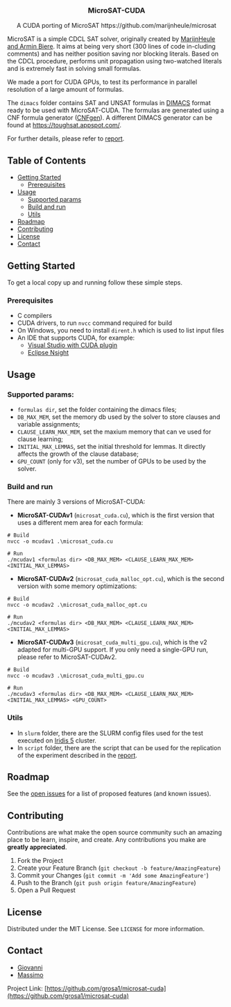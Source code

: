 <!--
*** Thanks for checking out this README Template. If you have a suggestion that would
*** make this better, please fork the repo and create a pull request or simply open
*** an issue with the tag "enhancement".
*** Thanks again! Now go create something AMAZING! :D
***
***
***
*** To avoid retyping too much info. Do a search and replace for the following:
*** github_username, repo_name, twitter_handle, email
-->





<!-- PROJECT SHIELDS -->
<!--
*** I'm using markdown "reference style" links for readability.
*** Reference links are enclosed in brackets [ ] instead of parentheses ( ).
*** See the bottom of this document for the declaration of the reference variables
*** for contributors-url, forks-url, etc. This is an optional, concise syntax you may use.
*** https://www.markdownguide.org/basic-syntax/#reference-style-links
[![Contributors][contributors-shield]][contributors-url]
[![Forks][forks-shield]][forks-url]
[![Stargazers][stars-shield]][stars-url]
[![Issues][issues-shield]][issues-url]
[![MIT License][license-shield]][license-url]
[![LinkedIn][linkedin-shield]][linkedin-url]
-->



<!-- PROJECT LOGO 
<br />
<p align="center">
  <a href="https://github.com/github_username/repo_name">
    <img src="images/logo.png" alt="Logo" width="80" height="80">
  </a>
-->

  <!-- TITLE -->
  <h3 align="center">MicroSAT-CUDA</h3>
  
  <!-- SUB-TITLE -->
  <p align="center">A CUDA porting of MicroSAT https://github.com/marijnheule/microsat</p>

<p align="justify">

MicroSAT is a simple CDCL SAT solver, originally created by [MarijnHeule and Armin Biere](https://github.com/marijnheule/microsat). It aims at being very short (300 lines of code in-cluding comments) and has neither position saving nor blocking literals. Based on the CDCL procedure, performs unit propagation using two-watched literals and is extremely fast in solving small formulas.

We made a port for CUDA GPUs, to test its performance in parallel resolution of a large amount of formulas.

The `dimacs` folder contains SAT and UNSAT formulas in [DIMACS](https://logic.pdmi.ras.ru/~basolver/dimacs.html) format ready to be used with MicroSAT-CUDA. The formulas are generated using a CNF formula generator ([CNFgen](https://github.com/MassimoLauria/cnfgen)).
A different DIMACS generator can be found at https://toughsat.appspot.com/.

For further details, please refer to [report](https://github.com/grosa1/microsat-cuda/blob/master/report/microsat_cuda_report.pdf).

<!--
    <br />
    <a href="https://github.com/github_username/repo_name"><strong>Explore the docs »</strong></a>
    <br />
    <br />
    <a href="https://github.com/github_username/repo_name">View Demo</a>
    ·
    <a href="https://github.com/github_username/repo_name/issues">Report Bug</a>
    ·
    <a href="https://github.com/github_username/repo_name/issues">Request Feature</a>
  </p>
-->
</p>


<!-- TABLE OF CONTENTS -->
## Table of Contents

* [Getting Started](#getting-started)
  * [Prerequisites](#prerequisites)
* [Usage](#usage)
  * [Supported params](#supported-params)
  * [Build and run](#build-and-run)
  * [Utils](#utils)
* [Roadmap](#roadmap)
* [Contributing](#contributing)
* [License](#license)
* [Contact](#contact)

<!--
* [About the Project](#about-the-project)
  * [Built With](#built-with)
* [Getting Started](#getting-started)
  * [Prerequisites](#prerequisites)
  * [Installation](#installation)
* [Usage](#usage)
* [Roadmap](#roadmap)
* [Contributing](#contributing)
* [License](#license)
* [Contact](#contact)
* [Acknowledgements](#acknowledgements)
-->



<!-- ABOUT THE PROJECT -->
<!--
## About The Project

[![Product Name Screen Shot][product-screenshot]](https://example.com)

Here's a blank template to get started:
**To avoid retyping too much info. Do a search and replace with your text editor for the following:**
`github_username`, `repo_name`, `twitter_handle`, `email`


### Built With

* []()
* []()
* []()

-->


<!-- GETTING STARTED -->
## Getting Started

To get a local copy up and running follow these simple steps.

### Prerequisites

* C compilers
* CUDA drivers, to run `nvcc` command required for build
* On Windows, you need to install `dirent.h` which is used to list input files
* An IDE that supports CUDA, for example:
  * [Visual Studio with CUDA plugin](https://visualstudio.microsoft.com/it/)
  * [Eclipse Nsight](https://developer.nvidia.com/nsight-visual-studio-edition)

<!--
### Installation

 * Clone the repo
```sh
git clone https://github.com/grosa1/microsat-cuda.git
```
 * Build MicroSAT-CUDA
For Linux-based systems, run the following command:
``` 
nvcc -o mcuda .\microsat_cuda.cu 
```

 * For Windows, put `dirent.h` in a new folder called `include` and run:
``` 
nvcc -I .\include\ -o mcuda .\microsat_cuda.cu 
```

The process is the same for **MicroSAT-CUDAv2** (`microsat_cuda_malloc_opt.cu`) and **MicroSAT-CUDAv3** (`microsat_cuda_multi_gpu.cu`).
-->


<!-- USAGE EXAMPLES -->
## Usage

### Supported params:
  * `formulas dir`, set the folder containing the dimacs files;
  * `DB_MAX_MEM`, set the memory db used by the solver to store clauses and variable assignments;
  * `CLAUSE_LEARN_MAX_MEM`, set the maxium memory that can ve used for clause learning;
  * `INITIAL_MAX_LEMMAS`, set the initial threshold for lemmas. It directly affects the growth of the clause database;
  * `GPU_COUNT` (only for v3), set the number of GPUs to be used by the solver.

### Build and run
There are mainly 3 versions of MicroSAT-CUDA:

* **MicroSAT-CUDAv1** (`microsat_cuda.cu`), which is the first version that uses a different mem area for each formula:
``` 
# Build
nvcc -o mcudav1 .\microsat_cuda.cu 

# Run
./mcudav1 <formulas dir> <DB_MAX_MEM> <CLAUSE_LEARN_MAX_MEM> <INITIAL_MAX_LEMMAS>
```

* **MicroSAT-CUDAv2** (`microsat_cuda_malloc_opt.cu`), which is the second version with some memory optimizations:
``` 
# Build
nvcc -o mcudav2 .\microsat_cuda_malloc_opt.cu 

# Run
./mcudav2 <formulas dir> <DB_MAX_MEM> <CLAUSE_LEARN_MAX_MEM> <INITIAL_MAX_LEMMAS>
```

* **MicroSAT-CUDAv3** (`microsat_cuda_multi_gpu.cu`), which is the v2 adapted for multi-GPU support. If you only need a single-GPU run, please refer to MicroSAT-CUDAv2.
``` 
# Build
nvcc -o mcudav3 .\microsat_cuda_multi_gpu.cu 

# Run
./mcudav3 <formulas dir> <DB_MAX_MEM> <CLAUSE_LEARN_MAX_MEM> <INITIAL_MAX_LEMMAS> <GPU_COUNT>
```

### Utils
* In `slurm` folder, there are the SLURM config files used for the test executed on [Iridis 5](https://www.southampton.ac.uk/isolutions/staff/iridis.page) cluster.
* In `script` folder, there are the script that can be used for the replication of the experiment described in the [report](https://github.com/grosa1/microsat-cuda/blob/master/report/microsat_cuda_report.pdf).


<!-- ROADMAP -->
## Roadmap

See the [open issues](https://github.com/grosa1/microsat-cuda/issues) for a list of proposed features (and known issues).



<!-- CONTRIBUTING -->
## Contributing

Contributions are what make the open source community such an amazing place to be learn, inspire, and create. Any contributions you make are **greatly appreciated**.

1. Fork the Project
2. Create your Feature Branch (`git checkout -b feature/AmazingFeature`)
3. Commit your Changes (`git commit -m 'Add some AmazingFeature'`)
4. Push to the Branch (`git push origin feature/AmazingFeature`)
5. Open a Pull Request



<!-- LICENSE -->
## License

Distributed under the MIT License. See `LICENSE` for more information.



<!-- CONTACT -->
## Contact

* [Giovanni](https://github.com/grosa1)
* [Massimo](https://github.com/MassimoPiedimonte)

Project Link: [https://github.com/grosa1/microsat-cuda](https://github.com/grosa1/microsat-cuda)



<!-- ACKNOWLEDGEMENTS -->
<!--
## Acknowledgements

* []()
* []()
* []()
-->




<!-- MARKDOWN LINKS & IMAGES -->
<!-- https://www.markdownguide.org/basic-syntax/#reference-style-links -->
[contributors-shield]: https://img.shields.io/github/contributors/github_username/repo.svg?style=flat-square
[contributors-url]: https://github.com/github_username/repo/graphs/contributors
[forks-shield]: https://img.shields.io/github/forks/github_username/repo.svg?style=flat-square
[forks-url]: https://github.com/github_username/repo/network/members
[stars-shield]: https://img.shields.io/github/stars/github_username/repo.svg?style=flat-square
[stars-url]: https://github.com/github_username/repo/stargazers
[issues-shield]: https://img.shields.io/github/issues/github_username/repo.svg?style=flat-square
[issues-url]: https://github.com/github_username/repo/issues
[license-shield]: https://img.shields.io/github/license/github_username/repo.svg?style=flat-square
[license-url]: https://github.com/github_username/repo/blob/master/LICENSE.txt
[linkedin-shield]: https://img.shields.io/badge/-LinkedIn-black.svg?style=flat-square&logo=linkedin&colorB=555
[linkedin-url]: https://linkedin.com/in/github_username
[product-screenshot]: images/screenshot.png
